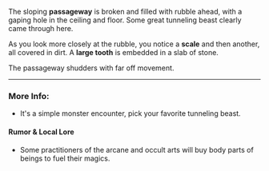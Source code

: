The sloping **passageway** is broken and filled with rubble ahead, with a gaping hole in the ceiling and floor. Some great tunneling beast clearly came through here.

As you look more closely at the rubble, you notice a **scale** and then another, all covered in dirt. A **large tooth** is embedded in a slab of stone.

The passageway shudders with far off movement.

---

### More Info:

* It's a simple monster encounter, pick your favorite tunneling beast.

#### Rumor & Local Lore

* Some practitioners of the arcane and occult arts will buy body parts of beings to fuel their magics.
